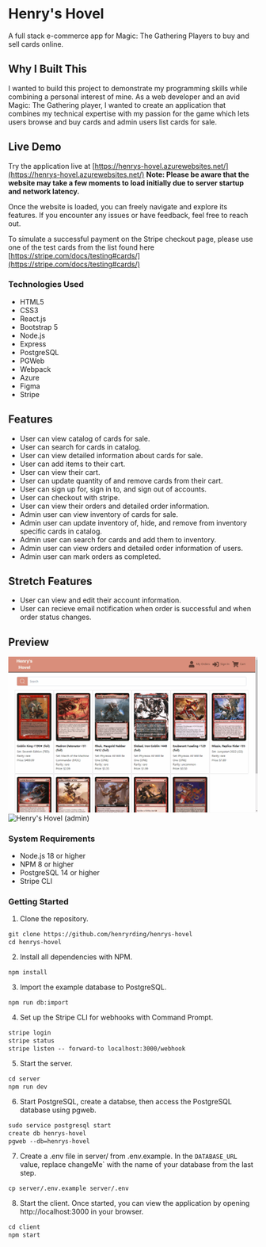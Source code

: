 # Henry's Hovel

A full stack e-commerce app for Magic: The Gathering Players to buy and sell cards online.

## Why I Built This

I wanted to build this project to demonstrate my programming skills while combining a personal interest of mine. As a web developer and an avid Magic: The Gathering player, I wanted to create an application that combines my technical expertise with my passion for the game which lets users browse and buy cards and admin users list cards for sale.

## Live Demo

Try the application live at [https://henrys-hovel.azurewebsites.net/](https://henrys-hovel.azurewebsites.net/)
**Note: Please be aware that the website may take a few moments to load initially due to server startup and network latency.**

Once the website is loaded, you can freely navigate and explore its features. If you encounter any issues or have feedback, feel free to reach out.

To simulate a successful payment on the Stripe checkout page, please use one of the test cards from the list found here [https://stripe.com/docs/testing#cards/](https://stripe.com/docs/testing#cards/)

### Technologies Used

- HTML5
- CSS3
- React.js
- Bootstrap 5
- Node.js
- Express
- PostgreSQL
- PGWeb
- Webpack
- Azure
- Figma
- Stripe

## Features

- User can view catalog of cards for sale.
- User can search for cards in catalog.
- User can view detailed information about cards for sale.
- User can add items to their cart.
- User can view their cart.
- User can update quantity of and remove cards from their cart.
- User can sign up for, sign in to, and sign out of accounts.
- User can checkout with stripe.
- User can view their orders and detailed order information.
- Admin user can view inventory of cards for sale.
- Admin user can update inventory of, hide, and remove from inventory specific cards in catalog.
- Admin user can search for cards and add them to inventory.
- Admin user can view orders and detailed order information of users.
- Admin user can mark orders as completed.

## Stretch Features

- User can view and edit their account information.
- User can recieve email notification when order is successful and when order status changes.

## Preview

![Henry's Hovel (user)](md.assets/henrys-hovel-user-demo-1.gif)
![Henry's Hovel (admin)](md.assets/henrys-hovel-user-demo-2.gif)

### System Requirements

- Node.js 18 or higher
- NPM 8 or higher
- PostgreSQL 14 or higher
- Stripe CLI

### Getting Started

1. Clone the repository.

  ```shell
  git clone https://github.com/henryrding/henrys-hovel
  cd henrys-hovel
  ```


2. Install all dependencies with NPM.

  ```shell
  npm install
  ```

3. Import the example database to PostgreSQL.

  ```shell
  npm run db:import
  ```

4. Set up the Stripe CLI for webhooks with Command Prompt.

  ```shell
  stripe login
  stripe status
  stripe listen -- forward-to localhost:3000/webhook
  ```


5. Start the server.

  ```shell
  cd server
  npm run dev
  ```


6. Start PostgreSQL, create a databse, then access the PostgreSQL database using pgweb.

  ```shell
  sudo service postgresql start
  create db henrys-hovel
  pgweb --db=henrys-hovel
  ```


7. Create a .env file in server/ from .env.example. In the `DATABASE_URL` value, replace changeMe` with the name of your database from the last step.

  ```shell
  cp server/.env.example server/.env
  ```


8. Start the client. Once started, you can view the application by opening http://localhost:3000 in your browser.

  ```shell
  cd client
  npm start
  ```
